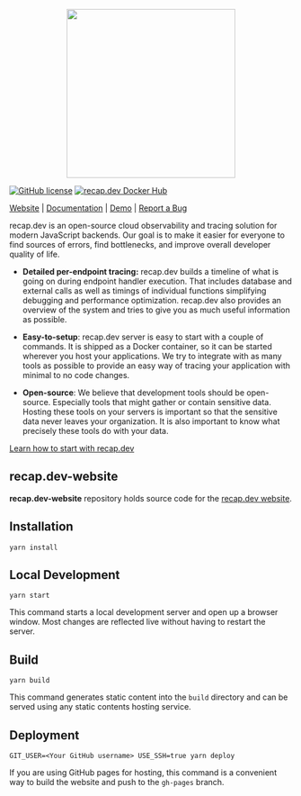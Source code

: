 <p align="center">
  <a href="https://recap.dev" target="_blank" align="center">
    <img src="https://raw.githubusercontent.com/infinite-cat/recap.dev-server/master/logo.svg" width="300">
  </a>
  <br />
</p>

[![GitHub license](https://img.shields.io/badge/license-MIT-blue.svg)](https://github.com/infinite-cat/recap.dev-website/blob/master/LICENSE) [![recap.dev Docker Hub](https://img.shields.io/badge/Docker%20Hub-recapdev%2Fserver-informational "recap.dev Docker Hub")](https://hub.docker.com/repository/docker/recapdev/server)

[Website](https://recap.dev) | [Documentation](https://recap.dev/docs/) | [Demo](https://demo.recap.dev/) | [Report a Bug](https://github.com/infinite-cat/recap.dev-server/issues/new)


recap.dev is an open-source cloud observability and tracing solution for modern JavaScript backends. Our goal is to make it easier for everyone to find sources of errors, find bottlenecks, and improve overall developer quality of life.

* **Detailed per-endpoint tracing:** recap.dev builds a timeline of what is going on during endpoint handler execution.
  That includes database and external calls as well as timings of individual functions simplifying debugging and performance optimization.
  recap.dev also provides an overview of the system and tries to give you as much useful information as possible.

* **Easy-to-setup**: recap.dev server is easy to start with a couple of commands. It is shipped as a Docker container, so it can be
  started wherever you host your applications. We try to integrate with as many tools as possible to provide an easy way of tracing your application with minimal to no code changes.

* **Open-source**: We believe that development tools should be open-source. Especially tools that might gather or contain sensitive data.
  Hosting these tools on your servers is important so that the sensitive data never leaves your organization. It is also important to know what precisely these tools do with your data.

[Learn how to start with recap.dev](https://recap.dev/docs/)

## recap.dev-website

**recap.dev-website** repository holds source code for the [recap.dev website](https://recap.dev).

## Installation

```console
yarn install
```

## Local Development

```console
yarn start
```

This command starts a local development server and open up a browser window. Most changes are reflected live without having to restart the server.

## Build

```console
yarn build
```

This command generates static content into the `build` directory and can be served using any static contents hosting service.

## Deployment

```console
GIT_USER=<Your GitHub username> USE_SSH=true yarn deploy
```

If you are using GitHub pages for hosting, this command is a convenient way to build the website and push to the `gh-pages` branch.
